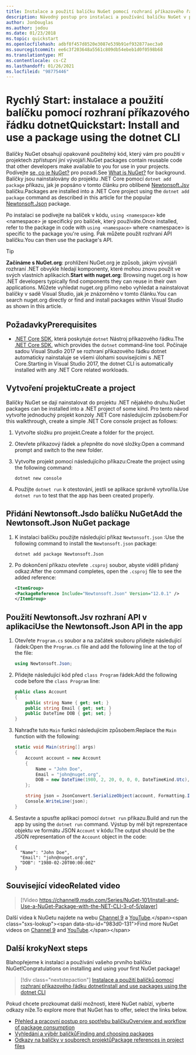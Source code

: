```yaml
---
title: Instalace a použití balíčku NuGet pomocí rozhraní příkazového řádku dotnet
description: Návodný postup pro instalaci a používání balíčku NuGet v projektu .NET Core.
author: JonDouglas
ms.author: jodou
ms.date: 01/23/2018
ms.topic: quickstart
ms.openlocfilehash: adbf8f457d8520e3087e539b91ef932877aec3a0
ms.sourcegitcommit: ee6c3f203648a5561c809db54ebeb1d0f0598b68
ms.translationtype: MT
ms.contentlocale: cs-CZ
ms.lasthandoff: 01/26/2021
ms.locfileid: "98775446"
---
```

# <a name="quickstart-install-and-use-a-package-using-the-dotnet-cli"></a><span data-ttu-id="983d0-103">Rychlý Start: instalace a použití balíčku pomocí rozhraní příkazového řádku dotnet</span><span class="sxs-lookup"><span data-stu-id="983d0-103">Quickstart: Install and use a package using the dotnet CLI</span></span>

<span data-ttu-id="983d0-104">Balíčky NuGet obsahují opakovaně použitelný kód, který vám pro použití v projektech zpřístupní jiní vývojáři.</span><span class="sxs-lookup"><span data-stu-id="983d0-104">NuGet packages contain reusable code that other developers make available to you for use in your projects.</span></span> <span data-ttu-id="983d0-105">Podívejte [se, co je NuGet?](../What-is-NuGet.md) pro pozadí.</span><span class="sxs-lookup"><span data-stu-id="983d0-105">See [What is NuGet?](../What-is-NuGet.md) for background.</span></span> <span data-ttu-id="983d0-106">Balíčky jsou nainstalovány do projektu .NET Core pomocí `dotnet add package` příkazu, jak je popsáno v tomto článku pro oblíbené [Newtonsoft.Jsv](https://www.nuget.org/packages/Newtonsoft.Json/) balíčku.</span><span class="sxs-lookup"><span data-stu-id="983d0-106">Packages are installed into a .NET Core project using the `dotnet add package` command as described in this article for the popular [Newtonsoft.Json](https://www.nuget.org/packages/Newtonsoft.Json/) package.</span></span>

<span data-ttu-id="983d0-107">Po instalaci se podívejte na balíček v kódu, `using <namespace>` kde \<namespace\> je specifický pro balíček, který používáte.</span><span class="sxs-lookup"><span data-stu-id="983d0-107">Once installed, refer to the package in code with `using <namespace>` where \<namespace\> is specific to the package you're using.</span></span> <span data-ttu-id="983d0-108">Pak můžete použít rozhraní API balíčku.</span><span class="sxs-lookup"><span data-stu-id="983d0-108">You can then use the package's API.</span></span>

> [!Tip]
> <span data-ttu-id="983d0-109">**Začínáme s NuGet.org**: prohlížení NuGet.org je způsob, jakým vývojáři rozhraní .NET obvykle hledají komponenty, které mohou znovu použít ve svých vlastních aplikacích.</span><span class="sxs-lookup"><span data-stu-id="983d0-109">**Start with nuget.org**: Browsing nuget.org is how .NET developers typically find components they can reuse in their own applications.</span></span> <span data-ttu-id="983d0-110">Můžete vyhledat nuget.org přímo nebo vyhledat a nainstalovat balíčky v sadě Visual Studio, jak je znázorněno v tomto článku.</span><span class="sxs-lookup"><span data-stu-id="983d0-110">You can search nuget.org directly or find and install packages within Visual Studio as shown in this article.</span></span>

## <a name="prerequisites"></a><span data-ttu-id="983d0-111">Požadavky</span><span class="sxs-lookup"><span data-stu-id="983d0-111">Prerequisites</span></span>

- <span data-ttu-id="983d0-112">[.NET Core SDK](https://www.microsoft.com/net/download/), která poskytuje `dotnet` Nástroj příkazového řádku.</span><span class="sxs-lookup"><span data-stu-id="983d0-112">The [.NET Core SDK](https://www.microsoft.com/net/download/), which provides the `dotnet` command-line tool.</span></span> <span data-ttu-id="983d0-113">Počínaje sadou Visual Studio 2017 se rozhraní příkazového řádku dotnet automaticky nainstaluje se všemi úlohami souvisejícími s .NET Core.</span><span class="sxs-lookup"><span data-stu-id="983d0-113">Starting in Visual Studio 2017, the dotnet CLI is automatically installed with any .NET Core related workloads.</span></span>

## <a name="create-a-project"></a><span data-ttu-id="983d0-114">Vytvoření projektu</span><span class="sxs-lookup"><span data-stu-id="983d0-114">Create a project</span></span>

<span data-ttu-id="983d0-115">Balíčky NuGet se dají nainstalovat do projektu .NET nějakého druhu.</span><span class="sxs-lookup"><span data-stu-id="983d0-115">NuGet packages can be installed into a .NET project of some kind.</span></span> <span data-ttu-id="983d0-116">Pro tento návod vytvořte jednoduchý projekt konzoly .NET Core následujícím způsobem:</span><span class="sxs-lookup"><span data-stu-id="983d0-116">For this walkthrough, create a simple .NET Core console project as follows:</span></span>

1. <span data-ttu-id="983d0-117">Vytvořte složku pro projekt.</span><span class="sxs-lookup"><span data-stu-id="983d0-117">Create a folder for the project.</span></span>

1. <span data-ttu-id="983d0-118">Otevřete příkazový řádek a přepněte do nové složky.</span><span class="sxs-lookup"><span data-stu-id="983d0-118">Open a command prompt and switch to the new folder.</span></span>

1. <span data-ttu-id="983d0-119">Vytvořte projekt pomocí následujícího příkazu:</span><span class="sxs-lookup"><span data-stu-id="983d0-119">Create the project using the following command:</span></span>

    ```dotnetcli
    dotnet new console
    ```

1. <span data-ttu-id="983d0-120">Použijte `dotnet run` k otestování, jestli se aplikace správně vytvořila.</span><span class="sxs-lookup"><span data-stu-id="983d0-120">Use `dotnet run` to test that the app has been created properly.</span></span>

## <a name="add-the-newtonsoftjson-nuget-package"></a><span data-ttu-id="983d0-121">Přidání Newtonsoft.Jsdo balíčku NuGet</span><span class="sxs-lookup"><span data-stu-id="983d0-121">Add the Newtonsoft.Json NuGet package</span></span>

1. <span data-ttu-id="983d0-122">K instalaci balíčku použijte následující příkaz `Newtonsoft.json` :</span><span class="sxs-lookup"><span data-stu-id="983d0-122">Use the following command to install the `Newtonsoft.json` package:</span></span>

    ```dotnetcli
    dotnet add package Newtonsoft.Json
    ```

2. <span data-ttu-id="983d0-123">Po dokončení příkazu otevřete `.csproj` soubor, abyste viděli přidaný odkaz:</span><span class="sxs-lookup"><span data-stu-id="983d0-123">After the command completes, open the `.csproj` file to see the added reference:</span></span>

    ```xml
   <ItemGroup>
    <PackageReference Include="Newtonsoft.Json" Version="12.0.1" />
   </ItemGroup>
    ```

## <a name="use-the-newtonsoftjson-api-in-the-app"></a><span data-ttu-id="983d0-124">Použití Newtonsoft.Jsv rozhraní API v aplikaci</span><span class="sxs-lookup"><span data-stu-id="983d0-124">Use the Newtonsoft.Json API in the app</span></span>

1. <span data-ttu-id="983d0-125">Otevřete `Program.cs` soubor a na začátek souboru přidejte následující řádek:</span><span class="sxs-lookup"><span data-stu-id="983d0-125">Open the `Program.cs` file and add the following line at the top of the file:</span></span>

    ```cs
    using Newtonsoft.Json;
    ```

1. <span data-ttu-id="983d0-126">Přidejte následující kód před `class Program` řádek:</span><span class="sxs-lookup"><span data-stu-id="983d0-126">Add the following code before the `class Program` line:</span></span>

    ```cs
    public class Account
    {
        public string Name { get; set; }
        public string Email { get; set; }
        public DateTime DOB { get; set; }
    }
    ```

1. <span data-ttu-id="983d0-127">Nahraďte tuto `Main` funkci následujícím způsobem:</span><span class="sxs-lookup"><span data-stu-id="983d0-127">Replace the `Main` function with the following:</span></span>

    ```cs
    static void Main(string[] args)
    {
        Account account = new Account
        {
            Name = "John Doe",
            Email = "john@nuget.org",
            DOB = new DateTime(1980, 2, 20, 0, 0, 0, DateTimeKind.Utc),
        };

        string json = JsonConvert.SerializeObject(account, Formatting.Indented);
        Console.WriteLine(json);
    }
    ```

1. <span data-ttu-id="983d0-128">Sestavte a spusťte aplikaci pomocí `dotnet run` příkazu.</span><span class="sxs-lookup"><span data-stu-id="983d0-128">Build and run the app by using the `dotnet run` command.</span></span> <span data-ttu-id="983d0-129">Výstup by měl být reprezentace objektu ve formátu JSON `Account` v kódu:</span><span class="sxs-lookup"><span data-stu-id="983d0-129">The output should be the JSON representation of the `Account` object in the code:</span></span>

    ```output
    {
      "Name": "John Doe",
      "Email": "john@nuget.org",
      "DOB": "1980-02-20T00:00:00Z"
    }
    ```
## <a name="related-video"></a><span data-ttu-id="983d0-130">Související video</span><span class="sxs-lookup"><span data-stu-id="983d0-130">Related video</span></span>

> [!Video https://channel9.msdn.com/Series/NuGet-101/Install-and-Use-a-NuGet-Package-with-the-NET-CLI-3-of-5/player]

<span data-ttu-id="983d0-131">Další videa k NuGetu najdete na webu [Channel 9](https://channel9.msdn.com/Series/NuGet-101) a [YouTube](https://www.youtube.com/playlist?list=PLdo4fOcmZ0oVLvfkFk8O9h6v2Dcdh2bh_).</span><span class="sxs-lookup"><span data-stu-id="983d0-131">Find more NuGet videos on [Channel 9](https://channel9.msdn.com/Series/NuGet-101) and [YouTube](https://www.youtube.com/playlist?list=PLdo4fOcmZ0oVLvfkFk8O9h6v2Dcdh2bh_).</span></span>

## <a name="next-steps"></a><span data-ttu-id="983d0-132">Další kroky</span><span class="sxs-lookup"><span data-stu-id="983d0-132">Next steps</span></span>

<span data-ttu-id="983d0-133">Blahopřejeme k instalaci a používání vašeho prvního balíčku NuGet!</span><span class="sxs-lookup"><span data-stu-id="983d0-133">Congratulations on installing and using your first NuGet package!</span></span>

> [!div class="nextstepaction"]
> [<span data-ttu-id="983d0-134">Instalace a použití balíčků pomocí rozhraní příkazového řádku dotnet</span><span class="sxs-lookup"><span data-stu-id="983d0-134">Install and use packages using the dotnet CLI</span></span>](../consume-packages/install-use-packages-dotnet-cli.md)

<span data-ttu-id="983d0-135">Pokud chcete prozkoumat další možnosti, které NuGet nabízí, vyberte odkazy níže.</span><span class="sxs-lookup"><span data-stu-id="983d0-135">To explore more that NuGet has to offer, select the links below.</span></span>

- [<span data-ttu-id="983d0-136">Přehled a pracovní postup pro spotřebu balíčku</span><span class="sxs-lookup"><span data-stu-id="983d0-136">Overview and workflow of package consumption</span></span>](../consume-packages/overview-and-workflow.md)
- [<span data-ttu-id="983d0-137">Vyhledání a výběr balíčků</span><span class="sxs-lookup"><span data-stu-id="983d0-137">Finding and choosing packages</span></span>](../consume-packages/finding-and-choosing-packages.md)
- [<span data-ttu-id="983d0-138">Odkazy na balíčky v souborech projektů</span><span class="sxs-lookup"><span data-stu-id="983d0-138">Package references in project files</span></span>](../consume-packages/package-references-in-project-files.md)

